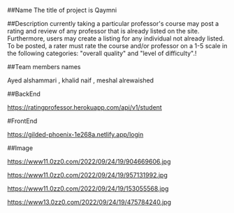 ##Name
The title of project is Qaymni


##Description
currently taking a particular professor's course may post a rating and review of any professor that is already listed on the site. Furthermore, users may create a listing for any individual not already listed. To be posted, a rater must rate the course and/or professor on a 1-5 scale in the following categories: "overall quality" and "level of difficulty".!

##Team members names

Ayed alshammari , khalid naif , meshal alrewaished

##BackEnd 

https://ratingprofessor.herokuapp.com/api/v1/student

#FrontEnd

https://gilded-phoenix-1e268a.netlify.app/login 

##Image

https://www11.0zz0.com/2022/09/24/19/904669606.jpg 

https://www11.0zz0.com/2022/09/24/19/957131992.jpg 

https://www11.0zz0.com/2022/09/24/19/153055568.jpg 

https://www13.0zz0.com/2022/09/24/19/475784240.jpg 


